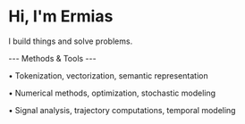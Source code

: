 Hi, I'm Ermias
==============

I build things and solve problems.

--- Methods & Tools ---

• Tokenization, vectorization, semantic representation

• Numerical methods, optimization, stochastic modeling

• Signal analysis, trajectory computations, temporal modeling


<!-- ![GitHub stats](https://github-readme-stats.vercel.app/api?username=ErmiasAT&show_icons=true&theme=radical) -->
<!-- short term goal : develop something like this: https://github.com/Andrew6rant/Andrew6rant?tab=readme-ov-file -->


